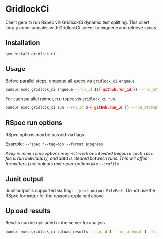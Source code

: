 # GridlockCi

Client gem to run RSpec via GridlockCi dynamic test splitting.  This client library communicates with GridlockCi server to enqueue and retrieve specs.

## Installation

`gem install gridlock_ci`

## Usage

Before parallel steps, enqueue all specs via `gridlock_ci enqueue`
```sh
bundle exec gridlock_ci enqueue --run_id ${{ github.run_id }} --run_attempt ${{ github.run_attempt }}
```

For each parallel runner, run rspec vis `gridlock_ci run`
```sh
bundle exec gridlock_ci run --run_id ${{ github.run_id }} --run_attempt ${{ github.run_attempt }}
```

## RSpec run options

RSpec options may be passed via flags.

Example: `--rspec '--tag=foo --format progress'`

*Keep in mind some options may not work as intended because each spec file is run individually, and data is cleared between runs.  This will affect formatters final outputs and rspec options like `--profile`*

## Junit output

Junit output is supported via flag: `--junit-output FilePath`.  Do not use the RSpec formatter for the reasons explained above.

## Upload results

Results can be uploaded to the server for analysis

```sh
bundle exec gridlock_ci upload_results --run_id 1 --run_attempt 1 --file_path FilePath
```
